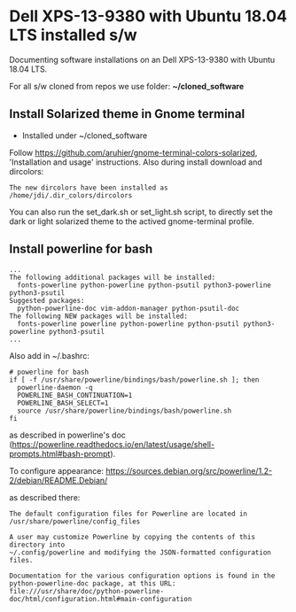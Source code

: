 # Dell XPS-13-9380 with Ubuntu 18.04 LTS installed s/w

Documenting software installations on an Dell XPS-13-9380 with Ubuntu 18.04 LTS.

For all s/w cloned from repos we use folder:  **~/cloned_software**

## Install Solarized theme in Gnome terminal

* Installed under ~/cloned_software

Follow https://github.com/aruhier/gnome-terminal-colors-solarized, 'Installation and usage' instructions. Also during install download and dircolors:

```The new dircolors have been installed as /home/jdi/.dir_colors/dircolors```

You can also run the set_dark.sh or set_light.sh script, to directly set the dark or light solarized theme to the actived gnome-terminal profile. 

## Install powerline for bash

```sudo apt-get install powerline
...
The following additional packages will be installed:
  fonts-powerline python-powerline python-psutil python3-powerline python3-psutil
Suggested packages:
  python-powerline-doc vim-addon-manager python-psutil-doc
The following NEW packages will be installed:
  fonts-powerline powerline python-powerline python-psutil python3-powerline python3-psutil
...
```

Also add in ~/.bashrc:
```
# powerline for bash
if [ -f /usr/share/powerline/bindings/bash/powerline.sh ]; then
  powerline-daemon -q
  POWERLINE_BASH_CONTINUATION=1
  POWERLINE_BASH_SELECT=1
  source /usr/share/powerline/bindings/bash/powerline.sh
fi
```
as described in powerline's doc (https://powerline.readthedocs.io/en/latest/usage/shell-prompts.html#bash-prompt).

To configure appearance: https://sources.debian.org/src/powerline/1.2-2/debian/README.Debian/

as described there:
```
The default configuration files for Powerline are located in
/usr/share/powerline/config_files

A user may customize Powerline by copying the contents of this directory into
~/.config/powerline and modifying the JSON-formatted configuration files.

Documentation for the various configuration options is found in the
python-powerline-doc package, at this URL:
file:///usr/share/doc/python-powerline-doc/html/configuration.html#main-configuration
```



